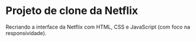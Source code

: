 # Projeto de clone da Netflix
Recriando a interface da Netflix com HTML, CSS e JavaScript (com foco na responsividade).
